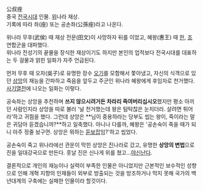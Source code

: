 公叔痤  
중국 [전국시대](%EC%A0%84%EA%B5%AD%EC%8B%9C%EB%8C%80.md) 인물.
[위](%EC%9C%84.md)나라 재상.  
기록에 따라 좌(座) 또는 공손좌(公孫痤)라고 나온다.

위나라 무후(武侯) 때 재상 전문(田文)이 사망하자 뒤를 이었고, 혜왕(惠王) 때 [한](%ED%95%9C.md),
[조](%EC%A1%B0.md) 연합군을 대파했다.  
위나라 전성기의 끝물을 장식한 재상이기도 하지만 본인의 업적보다 전국시대를 대표하는 두 걸물과 얽힌 일화가 자주 언급된다.

먼저 무후 때 오자(吳子)로 유명한 장수 [오기](%EC%98%A4%EA%B8%B0.md)를 모함해서 쫓아냈고, 자신의 식객으로 있던
[상앙](%EC%83%81%EC%95%99.md)의 재능을 간파하고 죽음을 앞두고 주군인 위나라 혜왕에게 후임자로 천거했다. [사기열전](%EC%82%AC%EA%B8%B0%28%EC%97%AD%EC%82%AC%EC%B1%85%29.md)에 나오는 일화는 이렇다.

공숙좌는 상앙을 추천하며 **쓰지 않으시려거든 차라리 죽여버리십시오**했지만 평소 아끼던 사람인지라 상앙을 따로 불러 '널 천거했는데 왕은
탐탁찮은 눈치더라. 살려면 튀어라'하고 귀띔을 했다. 그런데 상앙은 **님이 중용하라는 당부도 씹는 왕이, 죽이라는 말은 귀담아
듣겠습니까?**하고 일축했다. 아니나 다를까, 혜왕은 '공손숙이 죽을 때가 되니 아주 정줄 놨구먼. 상앙은 뭐하는
[듣보잡](%EB%93%A3%EB%B3%B4%EC%9E%A1.md)임?'하고 씹었다.  

공손숙이 죽고 위나라에선 관운이 막힌 상앙은 [진](%EC%A7%84.md)나라로 갔고, 유명한 **상앙의 변법**으로 진을
일대강국으로 만든다. 훗날 진은 신나게 위를 쳤고…[야신난다](%EC%95%BC%20%EC%8B%A0%EB%82%9C%EB%8B%A4.md).

결론적으로 개인의 재능이나 실력이 부족한 인물은 아니었지만 근본적인 보수적인 성향으로 인해 개혁 지향의 인재들이 외부로 방출되는 것을
방조하거나 막지 못해 국가의 백년대계의 구축에는 실패한 인물이라 할것이다.  

